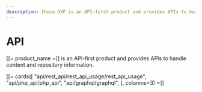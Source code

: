 ```yaml
---
description: Ibexa DXP is an API-first product and provides APIs to handle content and repository information.
---
```


# API

[[= product_name =]] is an API-first product and provides APIs to handle content and repository information.

[[= cards([
    "api/rest_api/rest_api_usage/rest_api_usage",
    "api/php_api/php_api",
    "api/graphql/graphql",
], columns=3) =]]
